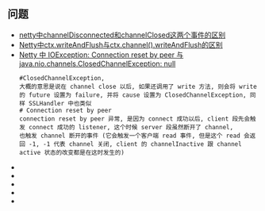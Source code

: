 ## 问题
- [netty中channelDisconnected和channelClosed这两个事件的区别](http://www.voidcn.com/article/p-erdctjax-bpb.html)
- [Netty中ctx.writeAndFlush与ctx.channel().writeAndFlush的区别](http://www.voidcn.com/article/p-syiylgpt-bqt.html)
- [Netty 中 IOException: Connection reset by peer 与 java.nio.channels.ClosedChannelException: null](https://www.cnblogs.com/zemliu/p/3864131.html)
    ```
    #ClosedChannelException, 
    大概的意思是说在 channel close 以后, 如果还调用了 write 方法, 则会将 write 的 future 设置为 failure, 并将 cause 设置为 ClosedChannelException, 同样 SSLHandler 中也类似
    # Connection reset by peer
    connection reset by peer 异常, 是因为 connect 成功以后, client 段先会触发 connect 成功的 listener, 这个时候 server 段虽然断开了 channel,
    也触发 channel 断开的事件 (它会触发一个客户端 read 事件, 但是这个 read 会返回 -1, -1 代表 channel 关闭, client 的 channelInactive 跟 channel  active 状态的改变都是在这时发生的)
    ```
- []()
- []()
- []()
- []()
- []()